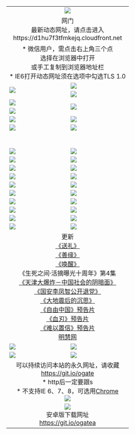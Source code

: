 ﻿<table>
  <tr></tr>
  <tr><td colspan=2 align=center><img src="https://cloud.githubusercontent.com/assets/11880933/13434984/f430fae2-e012-11e5-814f-c2df1e82b247.jpg" /></td></tr>
  <tr><td colspan=2 align=center>网门<br>最新动态网址，请点击进入
<br>https://d1hu7f3tfmkejq.cloudfront.net
    </td>
  </tr>
  <tr>
    <td colspan=2 align=center>* 微信用户，需点击右上角三个点<br>选择在浏览器中打开<br>或手工复制到浏览器地址栏
    <br>* IE6打开动态网址须在选项中勾选TLS 1.0</td>
  </tr>
  <tr>
    <td rowspan=2><a href="https://d1hu7f3tfmkejq.cloudfront.net/ogUP.aspx?name=11DKC.mp4&list=11DKC" target="_blank"><img src="https://d1hu7f3tfmkejq.cloudfront.net/Up/11DKC1.jpg" /></a></td> 
    <td><div><a href="https://d1hu7f3tfmkejq.cloudfront.net/ogUP.aspx?name=LRWS.mp4&list=LRWS" target="_blank"><img src="https://d1hu7f3tfmkejq.cloudfront.net/Up/LRWS.jpg" /></a></td>
   </tr>
  <tr>
    <td><a href="https://d1hu7f3tfmkejq.cloudfront.net/ogNiceVedio.aspx" target="_blank"><img src="https://d1hu7f3tfmkejq.cloudfront.net/Up/11TGKDY.jpg" /></a></td>
  </tr>
  <tr>
    <td><a href="https://d1hu7f3tfmkejq.cloudfront.net/ogUP.aspx?name=JQR.mp4&count=2" target="_blank"><img src="https://d1hu7f3tfmkejq.cloudfront.net/Up/JQR.jpg" /></a></td>   
    <td rowspan=2><a href="https://d1hu7f3tfmkejq.cloudfront.net/ogUP.aspx?name=JP.mp4&count=9" target="_blank"><img src="https://d1hu7f3tfmkejq.cloudfront.net/Up/JP.jpg" /></td>
  </tr>
  <tr>
    <td><a href="https://d1hu7f3tfmkejq.cloudfront.net/ogUP.aspx?name=WH.mp4" target="_blank"><img src="https://d1hu7f3tfmkejq.cloudfront.net/Up/WH.jpg" /></a></td>
  </tr>
  <tr>
    <td><a href="https://d1hu7f3tfmkejq.cloudfront.net/ogUP.aspx?name=SSZJ.mp4&list=SSZJ" target="_blank"><img src="https://d1hu7f3tfmkejq.cloudfront.net/Up/SSZJ.jpg" /></a></td>
    <td><a href="https://d1hu7f3tfmkejq.cloudfront.net/ogUP.aspx?name=1XQK.mp4&count=13" target="_blank"><img src="https://d1hu7f3tfmkejq.cloudfront.net/Up/1XQK.jpg" /></a</td>
  </tr>
  <tr>
    <td><a href="https://d1hu7f3tfmkejq.cloudfront.net/ogUP.aspx?name=ZY.mp4&count=2015|16" target="_blank"><img src="https://d1hu7f3tfmkejq.cloudfront.net/Up/ZY.jpg" /></a</td>
    <td><a href="https://d1hu7f3tfmkejq.cloudfront.net/ogUP.aspx?name=XTFY.mp4&count=B|2,A|24" target="_blank"><img src="https://d1hu7f3tfmkejq.cloudfront.net/Up/XTFY.jpg" /></a></td>
  </tr>
  <tr height="40">
  </tr>
  <tr>
    <td><a href="https://d1hu7f3tfmkejq.cloudfront.net/ogUP.aspx?name=4SQQ.mp4&list=4SQQ" target="_blank"><img src="https://d1hu7f3tfmkejq.cloudfront.net/Up/4SQQ0.jpg"/></a></td>
    <td><a href="https://d1hu7f3tfmkejq.cloudfront.net/ogUP.aspx?name=4SHQ.mp4&list=4SHQ" target="_blank"><img src="https://d1hu7f3tfmkejq.cloudfront.net/Up/4SHQ0.jpg"/></a></td>
  </tr>
  <tr>
    <td><a href="https://d1hu7f3tfmkejq.cloudfront.net/ogUP.aspx?name=4SZG.mp4&list=4SZG" target="_blank"><img src="https://d1hu7f3tfmkejq.cloudfront.net/Up/4SZG0.jpg"/></a></td>
    <td><a href="https://d1hu7f3tfmkejq.cloudfront.net/ogUP.aspx?name=4SDJ.mp4&list=4SDJ" target="_blank"><img src="https://d1hu7f3tfmkejq.cloudfront.net/Up/4SDJ0.jpg"/></a></td>
  </tr>
  <tr>
    <td><a href="https://d1hu7f3tfmkejq.cloudfront.net/ogUP.aspx?name=4SGX.mp4&list=4SGX" target="_blank"><img src="https://d1hu7f3tfmkejq.cloudfront.net/Up/4SGX0.jpg"/></a></td>
    <td><a href="https://d1hu7f3tfmkejq.cloudfront.net/ogUP.aspx?name=4SHD.mp4&list=4SHD" target="_blank"><img src="https://d1hu7f3tfmkejq.cloudfront.net/Up/4SHD0.jpg"/></a></td>
  </tr>
  <tr>
    <td><a href="https://d1hu7f3tfmkejq.cloudfront.net/ogUP.aspx?name=4CTX.mp4&list=4CTX" target="_blank"><img src="https://d1hu7f3tfmkejq.cloudfront.net/Up/4CTX0.jpg"/></a></td>
    <td><a href="https://d1hu7f3tfmkejq.cloudfront.net/ogUP.aspx?name=4CWZ.mp4&list=4CWZ" target="_blank"><img src="https://d1hu7f3tfmkejq.cloudfront.net/Up/4CWZ0.jpg"/></a></td>
  </tr>
  <tr>
    <td><a href="https://d1hu7f3tfmkejq.cloudfront.net/onUP.aspx?name=https://d1lqqjldbsh7xo.cloudfront.net/" target="_blank"><img src="https://d1hu7f3tfmkejq.cloudfront.net/Up/0DTW.jpg"/></a></td>
    <td><a href="https://d1hu7f3tfmkejq.cloudfront.net/onUP.aspx?name=https://d240ns8up8earz.cloudfront.net/acenter/" target="_blank"><img src="https://d1hu7f3tfmkejq.cloudfront.net/Up/0TDW.jpg" /></a></td>
  </tr>
  <tr>
    <td><a href="https://d1hu7f3tfmkejq.cloudfront.net/onUP.aspx?name=https://d4508d6vomz2p.cloudfront.net/gb/nsc413.htm" target="_blank"><img src="https://d1hu7f3tfmkejq.cloudfront.net/Up/0DJY.jpg" /></a></td>
    <td><a href="https://d1hu7f3tfmkejq.cloudfront.net/onUP.aspx?name=https://dilo7bqpjb57y.cloudfront.net/xtr/gb/prog204.html" target="_blank"><img src="https://d1hu7f3tfmkejq.cloudfront.net/Up/0XTR.jpg" /></a></td>
  </tr>
  <tr>
    <td><a href="https://d1hu7f3tfmkejq.cloudfront.net/onUP.aspx?name=https://d3aj00iefsmfgc.cloudfront.net/" target="_blank"><img src="https://d1hu7f3tfmkejq.cloudfront.net/Up/0MHW.jpg" /></a></td>
    <td><a href="https://d1hu7f3tfmkejq.cloudfront.net/onUP.aspx?name=https://d20wz7qt14x5d2.cloudfront.net/" target="_blank"><img src="https://d1hu7f3tfmkejq.cloudfront.net/Up/0ZJW.jpg" /></a></td>
  </tr>
  <tr>
    <td><a href="https://d1hu7f3tfmkejq.cloudfront.net/ogUP.aspx?name=0FG.zip" target="_blank"><img src="https://d1hu7f3tfmkejq.cloudfront.net/Up/0FG.jpg" /></a></td>
    <td><a href="https://d1hu7f3tfmkejq.cloudfront.net/ogUP.aspx?name=0FGA.apk" target="_blank"><img src="https://d1hu7f3tfmkejq.cloudfront.net/Up/0FGA.jpg" /></a></td>
  </tr>
  <tr>
    <td><a href="https://d1hu7f3tfmkejq.cloudfront.net/ogUP.aspx?name=0U.zip" target="_blank"><img src="https://d1hu7f3tfmkejq.cloudfront.net/Up/0U.jpg" /></a></td>
    <td><a href="https://d1hu7f3tfmkejq.cloudfront.net/ogUP.aspx?name=0UA.apk" target="_blank"><img src="https://d1hu7f3tfmkejq.cloudfront.net/Up/0UA.jpg" /></a></td>
  </tr>
  <tr>
    <td><a href="https://d1hu7f3tfmkejq.cloudfront.net/ogUP.aspx?name=0iPPOTV.zip" target="_blank"><img src="https://d1hu7f3tfmkejq.cloudfront.net/Up/0iPPOTV.jpg" /></a></td>
    <td><a href="https://d1hu7f3tfmkejq.cloudfront.net/ogUP.aspx?name=0iNTD.apk" target="_blank"><img src="https://d1hu7f3tfmkejq.cloudfront.net/Up/0iNTD.jpg" /></a></td>
  </tr>
  <tr>
    <td colspan=2 align=center>更新<br>
      <a href="https://d1hu7f3tfmkejq.cloudfront.net/ogUP.aspx?name=4ESL.mp4" target="_blank">《送礼》</a><br>
      <a href="https://d1hu7f3tfmkejq.cloudfront.net/ogUP.aspx?name=4ESY.mp4" target="_blank">《善缘》</a><br>
      <a href="https://d1hu7f3tfmkejq.cloudfront.net/ogUP.aspx?name=4EHX.mp4" target="_blank">《唤醒》</a><br>
      《生死之间·活摘曝光十周年》第4集</a><br>
      <a href="https://d1hu7f3tfmkejq.cloudfront.net/ogUP.aspx?name=4TJDBZ.mp4" target="_blank">《天津大爆炸－中国社会的阴暗面》</a><br>
      <a href="https://d1hu7f3tfmkejq.cloudfront.net/ogUP.aspx?name=4LFZ.mp4" target="_blank">《国安李凤智公开退党》</a><br>
      <a href="https://d1hu7f3tfmkejq.cloudfront.net/ogUP.aspx?name=4DDZHDCS.mp4" target="_blank">《大地震后的沉思》</a><br>
      <a href="https://d1hu7f3tfmkejq.cloudfront.net/ogUP.aspx?name=11ZYZG0.mp4" target="_blank">《自由中国》预告片</a><br>
      <a href="https://d1hu7f3tfmkejq.cloudfront.net/ogUP.aspx?name=11XR.mp4" target="_blank">《血刃》预告片</a><br>
      <a href="https://d1hu7f3tfmkejq.cloudfront.net/ogUP.aspx?name=11NYZX.mp4&count=2" target="_blank">《难以置信》预告片</a><br>
      <a href="https://d1hu7f3tfmkejq.cloudfront.net/onUP.aspx?name=https://www.minghui.org/" target="_blank">明慧网</a></td>
    </td>
  </tr>
  <tr>
    <td><a href="https://d1hu7f3tfmkejq.cloudfront.net/ogNice.aspx" target="_blank"><img src="https://d1hu7f3tfmkejq.cloudfront.net/Up/0WCYY.jpg" /></a></td>
    <td><a href="https://d1hu7f3tfmkejq.cloudfront.net/onCO.aspx?ob=600事物&op=增删改&args=WH1~%23类型6新闻%7c%23类型6评论&mode=" target="_blank"><img src="https://d1hu7f3tfmkejq.cloudfront.net/Up/0WZTT.jpg" /></a></td> 
  </tr>
  <tr>
    <td><a href="https://d1hu7f3tfmkejq.cloudfront.net/ogDY.aspx" target="_blank"><img src="https://d1hu7f3tfmkejq.cloudfront.net/Up/0FK.jpg" /></a></td>
    <td><a href="https://d1hu7f3tfmkejq.cloudfront.net/ogST.aspx" target="_blank"><img src="https://d1hu7f3tfmkejq.cloudfront.net/Up/0ST.jpg" /></a></td> 
  </tr>
  <tr>
    <td colspan=2 align=center>可以持续访问本站的永久网址，请收藏<br/><a href="https://git.io/ogate" target="_blank">https://git.io/ogate</a><br/>* http后一定要跟s<br/>* 不支持IE 6、7、8，可选用<a href="https://d1hu7f3tfmkejq.cloudfront.net/ogUP.aspx?name=0ChromePortable.zip">Chrome</a><br/><a href="https://d1hu7f3tfmkejq.cloudfront.net/Up/0WMGDL2.png" target="_blank"><img src="https://d1hu7f3tfmkejq.cloudfront.net/Up/0WMGD2.png"/></a></td>
  </tr>
  <tr>
    <td colspan=2 align=center><a href="https://d1hu7f3tfmkejq.cloudfront.net/ogUP.aspx?name=0oGate.apk" target="_blank"><img src="https://cloud.githubusercontent.com/assets/11880933/13720399/75e143ee-e842-11e5-9f0a-1421f423c80f.jpg" /></a><br>安卓版下载网址<br><a href="https://git.io/ogatea">https://git.io/ogatea</a></td>
  </tr>
  <!--tr>
    <td colspan=2 align=center>可能失效的动态网址
    </td>
  </tr-->
</table>

